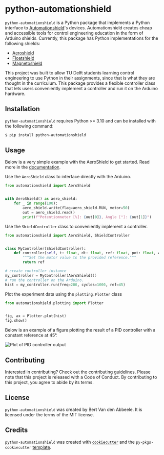 # python-automationshield

`python-automationshield` is a Python package that implements a Python interface to [Automationshield](https://github.com/gergelytakacs/AutomationShield)'s devices. Automationshield creates cheap and accessible tools for control engineering education in the form of Arduino shields. Currently, this package has Python implementations for the following shields:

- [Aeroshield](https://github.com/gergelytakacs/AutomationShield/wiki/AeroShield)
- [Floatshield](https://github.com/gergelytakacs/AutomationShield/wiki/FloatShield)
- [Magnetoshield](https://github.com/gergelytakacs/AutomationShield/wiki/MagnetoShield)

This project was built to allow TU Delft students learning control engineering to use Python in their assignments, since that is what they are thought in the curriculum. This package provides a flexible controller class that lets users conveniently implement a controller and run it on the Arduino hardware.

## Installation

`python-automationshield` requires Python >= 3.10 and can be installed with the following command:

```bash
$ pip install python-automationshield
```

## Usage

<!-- - TODO: basic basic example, live plot visuals. link to examples -->
Below is a very simple example with the AeroShield to get started. Read more in the [documentation](https://python-automationshield.readthedocs.io).

Use the `AeroShield` class to interface directly with the Arduino.

```python
from automationshield import AeroShield


with AeroShield() as aero_shield:
    for _ in range(100):
        aero_shield.write(flag=aero_shield.RUN, motor=50)
        out = aero_shield.read()
        print(f"Potentiomneter [%]: {out[0]}, Angle [°]: {out[1]}")
```

Use the `ShieldController` class to conveniently implement a controller.

```python
from automationshield import AeroShield, ShieldController


class MyController(ShieldController):
    def controller(self, t: float, dt: float, ref: float, pot: float, angle: float) -> float:
        """Set the motor value to the provided reference."""
        return ref

# create controller instance
my_controller = MyController(AeroShield())
# run the controller on the Arduino.
hist = my_controller.run(freq=200, cycles=1000, ref=45)
```

Plot the experiment data using the `plotting.Plotter` class

```python
from automationshield.plotting import Plotter


fig, ax = Plotter.plot(hist)
fig.show()
```

Below is an example of a figure plotting the result of a PID controller with a constant reference at 45°.

![Plot of PID controller output](https://gitlab.com/mrtreasurer/python-automationshield/-/raw/main/docs/images/pid_controller_output.png)

## Contributing

Interested in contributing? Check out the contributing guidelines. Please note that this project is released with a Code of Conduct. By contributing to this project, you agree to abide by its terms.

## License

`python-automationshield` was created by Bert Van den Abbeele. It is licensed under the terms of the MIT license.

## Credits

`python-automationshield` was created with [`cookiecutter`](https://cookiecutter.readthedocs.io/en/latest/) and the `py-pkgs-cookiecutter` [template](https://github.com/py-pkgs/py-pkgs-cookiecutter).

